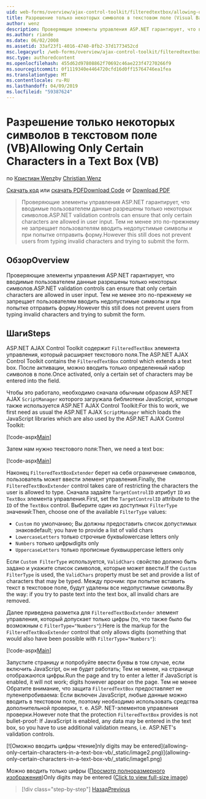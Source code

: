 ```yaml
---
uid: web-forms/overview/ajax-control-toolkit/filteredtextbox/allowing-only-certain-characters-in-a-text-box-vb
title: Разрешение только некоторых символов в текстовом поле (Visual Basic) | Документация Майкрософт
author: wenz
description: Проверяющие элементы управления ASP.NET гарантирует, что вводимые пользователем данные разрешены только некоторых символов. Тем не менее это по-прежнему не позволяет пользователям вводить недопустимые...
ms.author: riande
ms.date: 06/02/2008
ms.assetid: 33af23f1-4016-4740-8fb2-37d1773452cd
msc.legacyurl: /web-forms/overview/ajax-control-toolkit/filteredtextbox/allowing-only-certain-characters-in-a-text-box-vb
msc.type: authoredcontent
ms.openlocfilehash: 455d62d97808862f70692c46ae223f47270266f9
ms.sourcegitcommit: 0f1119340e4464720cfd16d0ff15764746ea1fea
ms.translationtype: MT
ms.contentlocale: ru-RU
ms.lasthandoff: 04/09/2019
ms.locfileid: "59387624"
---
```

# <a name="allowing-only-certain-characters-in-a-text-box-vb"></a><span data-ttu-id="d8c08-104">Разрешение только некоторых символов в текстовом поле (VB)</span><span class="sxs-lookup"><span data-stu-id="d8c08-104">Allowing Only Certain Characters in a Text Box (VB)</span></span>

<span data-ttu-id="d8c08-105">по [Кристиан Wenz](https://github.com/wenz)</span><span class="sxs-lookup"><span data-stu-id="d8c08-105">by [Christian Wenz](https://github.com/wenz)</span></span>

<span data-ttu-id="d8c08-106">[Скачать код](http://download.microsoft.com/download/4/c/2/4c2def7a-0d23-4055-91f9-1f18504167d7/FilteredTextBox0.vb.zip) или [скачать PDF](http://download.microsoft.com/download/b/6/a/b6ae89ee-df69-4c87-9bfb-ad1eb2b23373/filteredtextbox0VB.pdf)</span><span class="sxs-lookup"><span data-stu-id="d8c08-106">[Download Code](http://download.microsoft.com/download/4/c/2/4c2def7a-0d23-4055-91f9-1f18504167d7/FilteredTextBox0.vb.zip) or [Download PDF](http://download.microsoft.com/download/b/6/a/b6ae89ee-df69-4c87-9bfb-ad1eb2b23373/filteredtextbox0VB.pdf)</span></span>

> <span data-ttu-id="d8c08-107">Проверяющие элементы управления ASP.NET гарантирует, что вводимые пользователем данные разрешены только некоторых символов.</span><span class="sxs-lookup"><span data-stu-id="d8c08-107">ASP.NET validation controls can ensure that only certain characters are allowed in user input.</span></span> <span data-ttu-id="d8c08-108">Тем не менее это по-прежнему не запрещает пользователям вводить недопустимые символы и при попытке отправить форму.</span><span class="sxs-lookup"><span data-stu-id="d8c08-108">However this still does not prevent users from typing invalid characters and trying to submit the form.</span></span>


## <a name="overview"></a><span data-ttu-id="d8c08-109">Обзор</span><span class="sxs-lookup"><span data-stu-id="d8c08-109">Overview</span></span>

<span data-ttu-id="d8c08-110">Проверяющие элементы управления ASP.NET гарантирует, что вводимые пользователем данные разрешены только некоторых символов.</span><span class="sxs-lookup"><span data-stu-id="d8c08-110">ASP.NET validation controls can ensure that only certain characters are allowed in user input.</span></span> <span data-ttu-id="d8c08-111">Тем не менее это по-прежнему не запрещает пользователям вводить недопустимые символы и при попытке отправить форму.</span><span class="sxs-lookup"><span data-stu-id="d8c08-111">However this still does not prevent users from typing invalid characters and trying to submit the form.</span></span>

## <a name="steps"></a><span data-ttu-id="d8c08-112">Шаги</span><span class="sxs-lookup"><span data-stu-id="d8c08-112">Steps</span></span>

<span data-ttu-id="d8c08-113">ASP.NET AJAX Control Toolkit содержит `FilteredTextBox` элемента управления, который расширяет текстового поля.</span><span class="sxs-lookup"><span data-stu-id="d8c08-113">The ASP.NET AJAX Control Toolkit contains the `FilteredTextBox` control which extends a text box.</span></span> <span data-ttu-id="d8c08-114">После активации, можно вводить только определенный набор символов в поле.</span><span class="sxs-lookup"><span data-stu-id="d8c08-114">Once activated, only a certain set of characters may be entered into the field.</span></span>

<span data-ttu-id="d8c08-115">Чтобы это работало, необходимо сначала обычным образом ASP.NET AJAX `ScriptManager` которого загружала библиотеки JavaScript, которые также используется ASP.NET AJAX Control Toolkit:</span><span class="sxs-lookup"><span data-stu-id="d8c08-115">For this to work, we first need as usual the ASP.NET AJAX `ScriptManager` which loads the JavaScript libraries which are also used by the ASP.NET AJAX Control Toolkit:</span></span>

[!code-aspx[Main](allowing-only-certain-characters-in-a-text-box-vb/samples/sample1.aspx)]

<span data-ttu-id="d8c08-116">Затем нам нужно текстового поля:</span><span class="sxs-lookup"><span data-stu-id="d8c08-116">Then, we need a text box:</span></span>

[!code-aspx[Main](allowing-only-certain-characters-in-a-text-box-vb/samples/sample2.aspx)]

<span data-ttu-id="d8c08-117">Наконец `FilteredTextBoxExtender` берет на себя ограничение символов, пользователь может ввести элемент управления.</span><span class="sxs-lookup"><span data-stu-id="d8c08-117">Finally, the `FilteredTextBoxExtender` control takes care of restricting the characters the user is allowed to type.</span></span> <span data-ttu-id="d8c08-118">Сначала задайте `TargetControlID` атрибут `ID` из `TextBox` элемента управления.</span><span class="sxs-lookup"><span data-stu-id="d8c08-118">First, set the `TargetControlID` attribute to the `ID` of the `TextBox` control.</span></span> <span data-ttu-id="d8c08-119">Выберите один из доступных `FilterType` значений:</span><span class="sxs-lookup"><span data-stu-id="d8c08-119">Then, choose one of the available `FilterType` values:</span></span>

- `Custom` <span data-ttu-id="d8c08-120">по умолчанию; Вы должны предоставить список допустимых знаков</span><span class="sxs-lookup"><span data-stu-id="d8c08-120">default; you have to provide a list of valid chars</span></span>
- `LowercaseLetters` <span data-ttu-id="d8c08-121">только строчные буквы</span><span class="sxs-lookup"><span data-stu-id="d8c08-121">lowercase letters only</span></span>
- `Numbers` <span data-ttu-id="d8c08-122">только цифры</span><span class="sxs-lookup"><span data-stu-id="d8c08-122">digits only</span></span>
- `UppercaseLetters` <span data-ttu-id="d8c08-123">только прописные буквы</span><span class="sxs-lookup"><span data-stu-id="d8c08-123">uppercase letters only</span></span>

<span data-ttu-id="d8c08-124">Если `Custom FilterType` используется, `ValidChars` свойство должно быть задано и укажите список символов, которые может ввести.</span><span class="sxs-lookup"><span data-stu-id="d8c08-124">If the `Custom FilterType` is used, the `ValidChars` property must be set and provide a list of characters that may be typed.</span></span> <span data-ttu-id="d8c08-125">Между прочим: при попытке вставить текст в текстовое поле, будут удалены все недопустимые символы.</span><span class="sxs-lookup"><span data-stu-id="d8c08-125">By the way: if you try to paste text into the text box, all invalid chars are removed.</span></span>

<span data-ttu-id="d8c08-126">Далее приведена разметка для `FilteredTextBoxExtender` элемент управления, который допускает только цифры (то, что также было бы возможным с `FilterType="Numbers"`):</span><span class="sxs-lookup"><span data-stu-id="d8c08-126">Here is the markup for the `FilteredTextBoxExtender` control that only allows digits (something that would also have been possible with `FilterType="Numbers"`):</span></span>

[!code-aspx[Main](allowing-only-certain-characters-in-a-text-box-vb/samples/sample3.aspx)]

<span data-ttu-id="d8c08-127">Запустите страницу и попробуйте ввести буквы в том случае, если включить JavaScript, он не будет работать; Тем не менее, на странице отображаются цифры.</span><span class="sxs-lookup"><span data-stu-id="d8c08-127">Run the page and try to enter a letter if JavaScript is enabled, it will not work; digits however appear on the page.</span></span> <span data-ttu-id="d8c08-128">Тем не менее Обратите внимание, что защита `FilteredTextBox` предоставляет не пуленепробиваема: Если включен JavaScript, любые данные можно вводить в текстовом поле, поэтому необходимо использовать средства дополнительной проверки, т. е. ASP. NET-элементов управления проверки.</span><span class="sxs-lookup"><span data-stu-id="d8c08-128">However note that the protection `FilteredTextBox` provides is not bullet-proof: If JavaScript is enabled, any data may be entered in the text box, so you have to use additional validation means, i.e. ASP.NET's validation controls.</span></span>


[![O<span data-ttu-id="d8c08-129">можно вводить цифры чтение]</span><span class="sxs-lookup"><span data-stu-id="d8c08-129">nly digits may be entered]</span></span>(allowing-only-certain-characters-in-a-text-box-vb/_static/image2.png)](allowing-only-certain-characters-in-a-text-box-vb/_static/image1.png)

<span data-ttu-id="d8c08-130">Можно вводить только цифры ([Просмотр полноразмерного изображения](allowing-only-certain-characters-in-a-text-box-vb/_static/image3.png))</span><span class="sxs-lookup"><span data-stu-id="d8c08-130">Only digits may be entered ([Click to view full-size image](allowing-only-certain-characters-in-a-text-box-vb/_static/image3.png))</span></span>

> [!div class="step-by-step"]
> [<span data-ttu-id="d8c08-131">Назад</span><span class="sxs-lookup"><span data-stu-id="d8c08-131">Previous</span></span>](allowing-only-certain-characters-in-a-text-box-cs.md)
